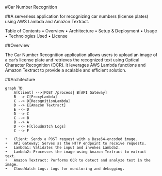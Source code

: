 #Car Number Recognition

##A serverless application for recognizing car numbers (license plates) using AWS Lambda and Amazon Textract.

Table of Contents
	•	Overview
	•	Architecture
	•	Setup & Deployment
	•	Usage
	•	Technologies Used
	•	License

##Overview

The Car Number Recognition application allows users to upload an image of a car’s license plate and retrieves the recognized text using Optical Character Recognition (OCR). It leverages AWS Lambda functions and Amazon Textract to provide a scalable and efficient solution.

##Architecture
```mermaid
graph TD
    A[Client] -->|POST /process| B[API Gateway]
    B --> C[ProxyLambda]
    C --> D[RecognitionLambda]
    D --> E[Amazon Textract]
    E --> D
    D --> C
    C --> B
    B --> A
    D --> F[CloudWatch Logs]
    C --> F
```

	•	Client: Sends a POST request with a Base64-encoded image.
	•	API Gateway: Serves as the HTTP endpoint to receive requests.
	•	Lambda1: Validates the input and invokes Lambda2.
	•	Lambda2: Processes the image using Amazon Textract to extract text.
	•	Amazon Textract: Performs OCR to detect and analyze text in the image.
	•	CloudWatch Logs: Logs for monitoring and debugging.

    